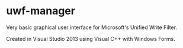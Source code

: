 # uwf-manager
Very basic graphical user interface for Microsoft's Unified Write Filter.

Created in Visual Studio 2013 using Visual C++ with Windows Forms.
